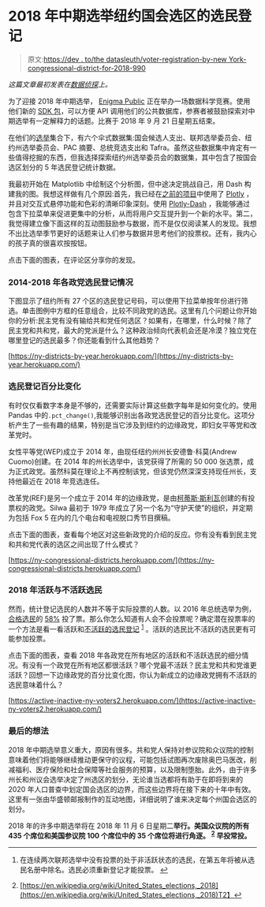 # 2018 年中期选举纽约国会选区的选民登记

> 原文:[https://dev . to/the datasleuth/voter-registration-by-new York-congressional-district-for-2018-990](https://dev.to/thedatasleuth/voter-registration-by-new-york-congressional-districts-for-2018-midterm-elections-990)

*这篇文章最初发表在[数据侦探](https://thedatasleuth.github.io/python/2018/09/12/2018-Midterm-Election-New-York-Congressional-Districts.html)上。*

为了迎接 2018 年中期选举， [Enigma Public](https://public.enigma.com/) 正在举办一场数据科学竞赛。使用他们新的 [SDK 包](https://pypi.org/project/enigma-sdk/)，可以方便 API 调用他们的公共数据库，参赛者被鼓励探索对中期选举有一定解释力的话题。比赛于 2018 年 9 月 21 日星期五结束。

在他们的[选举](https://public.enigma.com/browse/tag/elections/34)集合下，有六个伞式数据集:国会候选人支出、联邦选举委员会、纽约州选举委员会、PAC 摘要、总统竞选支出和 Tafra。虽然这些数据集中肯定有一些值得挖掘的东西，但我选择探索纽约州选举委员会的数据集，其中包含了按国会选区划分的 5 年选民登记统计数据。

我最初开始在 Matplotlib 中绘制这个分析图，但中途决定挑战自己，用 Dash 构建我的图。我想这样做有几个原因:首先，我已经在[之前的项目](https://thedatasleuth.github.io/predictive-modeling/2018/05/21/Predicting-Titanic-Survivability-Odds-Using-Machine-Learning.html)中使用了 [Plotly](https://plot.ly/#/) ，并且对交互式悬停功能和色彩的清晰印象深刻。使用 [Plotly-Dash](https://plot.ly/products/dash/) ，我能够通过包含下拉菜单来促进更集中的分析，从而将用户交互提升到一个新的水平。第二，我觉得建立像下面这样的互动图鼓励参与数据，而不是仅仅阅读某人的发现。我想不出比选举季节更好的话题来让人们参与数据并思考他们的投票权。还有，我内心的孩子真的很喜欢按按钮。

点击下面的图表，在评论区分享你的发现。

### 2014-2018 年各政党选民登记情况

下图显示了纽约所有 27 个区的选民登记号码，可以使用下拉菜单按年份进行筛选。单击图例中方框的任意组合，比较不同政党的选民。这里有几个问题让你开始你的分析:民主党有没有输给共和党任何选区？如果有，在哪里，什么时候？除了民主党和共和党，最大的党派是什么？这种政治倾向代表机会还是冷漠？独立党在哪里登记的选民最多？你还能看到什么其他趋势？

[https://ny-districts-by-year.herokuapp.com/](https://ny-districts-by-year.herokuapp.com/)

### 选民登记百分比变化

有时仅仅看数字本身是不够的，还需要实际计算这些数字每年是如何变化的。使用 Pandas 中的`.pct_change()`,我能够识别出各政党选民登记的百分比变化。这项分析产生了一些有趣的结果，特别是当它涉及到纽约的边缘政党，即妇女平等党和改革党时。

女性平等党(WEP)成立于 2014 年，由现任纽约州州长安德鲁·科莫(Andrew Cuomo)创建。在 2014 年的州长选举中，该党获得了所需的 50 000 张选票，成为正式政党。虽然科莫在理论上不再控制该党，但该党仍然深深支持现任州长，支持他最近在 2018 年竞选连任。

改革党(REF)是另一个成立于 2014 年的边缘政党，是由[柯蒂斯·斯利瓦](https://www.nyreformparty.com/endorsements)创建的有投票权的政党。Silwa 最初于 1979 年成立了另一个名为“守护天使”的组织，并定期为包括 Fox 5 在内的几个电台和电视脱口秀节目撰稿。

点击下面的图表，查看每个地区对这些新政党的介绍的反应。你有没有看到民主党和共和党代表的选区之间出现了什么模式？

[https://ny-congressional-districts.herokuapp.com/](https://ny-congressional-districts.herokuapp.com/)

### 2018 年活跃与不活跃选民

然而，统计登记选民的人数并不等于实际投票的人数。以 2016 年总统选举为例，[合格选民](https://en.wikipedia.org/wiki/Voter_turnout)的 [58%](https://www.pbs.org/newshour/politics/voter-turnout-2016-elections) 投了票。那么你怎么知道有人会不会投票呢？确定潜在投票率的一个方法是看一看活跃和[不活跃的选民登记](http://vote.nyc.ny.us/html/voters/faq.shtml) <sup id="fnref1">[1](#fn1)</sup> 。活跃的选民比不活跃的选民更有可能参加投票。

点击下面的图表，查看 2018 年各政党在所有地区的活跃和不活跃选民的细分情况。有没有一个政党在所有地区都很活跃？哪个党最不活跃？民主党和共和党谁更活跃？回想一下边缘政党的百分比变化图，你认为新成立的边缘政党拥有不活跃的选民意味着什么？

[https://active-inactive-ny-voters2.herokuapp.com/](https://active-inactive-ny-voters2.herokuapp.com/)

### 最后的想法

2018 年中期选举意义重大，原因有很多。共和党人保持对参议院和众议院的控制意味着他们将能够继续推动更保守的议程，可能包括试图再次废除奥巴马医改，削减福利、医疗保险和社会保障等社会服务的预算，以及限制堕胎。此外，由于许多州长和州议会选举决定了州选区的划分，无论谁当选都将有助于在即将到来的 2020 年人口普查中划定国会选区的边界，而这些边界将在接下来的十年中有效。这里有一张由华盛顿邮报制作的互动地图，详细说明了谁来决定每个州国会选区的划分。

2018 年的许多中期选举将在 2018 年 11 月 6 日星期二**举行。美国众议院的所有 435 个席位和美国参议院 100 个席位中的 35 个席位将进行角逐。 <sup id="fnref2">[2](#fn2)</sup> 早投常投。**

* * *

1.  在连续两次联邦选举中没有投票的处于非活跃状态的选民，在第五年将被从选民名册中除名。选民必须重新登记才能投票。 [↩](#fnref1)

2.  [https://en.wikipedia.org/wiki/United_States_elections,_2018](https://en.wikipedia.org/wiki/United_States_elections,_2018)T2】↩